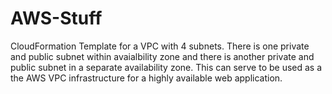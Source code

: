 # AWS-Stuff
CloudFormation Template for a VPC with 4 subnets. There is one private and public subnet within avaialbility zone and 
  there is another private and public subnet in a separate availability zone. This can serve to be used as a 
  the AWS VPC infrastructure for a highly available web application.
